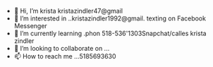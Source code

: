 - 👋 Hi, I’m krista kristazindler47@gmail 
- 👀 I’m interested in ..kristazindler1992@gmail. texting on Facebook Messenger
- 🌱 I’m currently learning .phon 518-536'1303Snapchat/calles krista  zindler 
- 💞️ I’m looking to collaborate on ...
- 📫 How to reach me ...5185693630


<!---
Bean2010/bean2010 is a ✨ special ✨ repository because its `README.md` (this file) appears on your GitHub profile.
You can click the Preview link to take a look at your Google account changes.
--->
